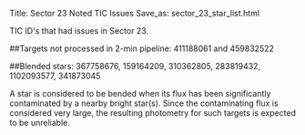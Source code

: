 Title: Sector 23 Noted TIC Issues
Save_as: sector_23_star_list.html


TIC ID's that had issues in Sector 23.

##Targets not processed in 2-min pipeline:
411188061 and 459832522

##Blended stars:
367758676, 159164209, 310362805, 283819432, 1102093577, 341873045

A star is considered to be bended when its flux has been significantly contaminated by a nearby bright star(s). Since the contaminating flux is considered very large, the resulting photometry for such targets is expected to be unreliable.